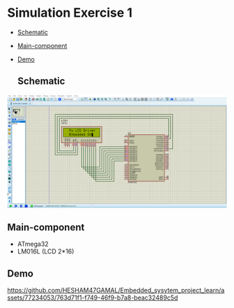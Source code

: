 # Simulation Exercise 1
- [Schematic](#Schematic)
- [Main-component](#Main-component)
- [Demo](#Demo)

  ## Schematic

<img src="https://github.com/HESHAM47GAMAL/Embedded_sysytem_project_learn/blob/main/interface_p2/2.LCD/Proteus_simulation/1.Exercise1/Schematic.png">

  ## Main-component

- ATmega32
- LM016L (LCD 2*16)


## Demo

https://github.com/HESHAM47GAMAL/Embedded_sysytem_project_learn/assets/77234053/763d71f1-f749-46f9-b7a8-beac32489c5d
